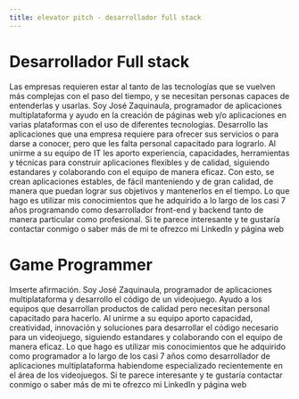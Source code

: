 ```yaml
---
title: elevator pitch - desarrollador full stack
---
```


# Desarrollador Full stack 
Las empresas requieren estar al tanto de las tecnologías que se vuelven más complejas  con el paso del tiempo, y se necesitan personas capaces de entenderlas y usarlas. Soy José Zaquinaula, programador de aplicaciones multiplataforma y ayudo en la creación de páginas web y/o aplicaciones en varias plataformas con el uso de diferentes tecnologías. Desarrollo las aplicaciones que una empresa requiere para ofrecer sus servicios o para darse a conocer, pero que les falta personal capacitado para lograrlo. Al unirme a su equipo de IT les aporto experiencia, capacidades, herramientas y técnicas para construir aplicaciones flexibles y de calidad, siguiendo estandares y colaborando con el equipo de manera eficaz.
Con esto, se crean aplicaciones estables, de fácil manteniendo y de gran calidad, de manera que puedan lograr sus objetivos y mantenerlos en el tiempo. Lo que hago es utilizar mis conocimientos que he adquirido a lo largo de los casi 7 años programando como desarrollador front-end y backend tanto de manera particular como profesional.
Si te parece interesante y te gustaría contactar conmigo o saber más de mi te ofrezco mi LinkedIn y página web 

# Game Programmer 
Imserte afirmación. 
Soy José Zaquinaula, programador de aplicaciones multiplataforma y desarrollo el código de un videojuego. Ayudo a los equipos que desarrollan productos de calidad pero necesitan  personal capacitado para hacerlo. Al unirme a su equipo aporto capacidad, creatividad, innovación y soluciones para desarrollar el código necesario para un videojuego, siguiendo estandares y colaborando con el equipo de manera eficaz.
Lo que hago es utilizar mis conocimientos que he adquirido como programador a lo largo de los casi 7 años como desarrollador de aplicaciones multiplataforma habiendome especializado recientemente en el área de los videojuegos.
Si te parece interesante y te gustaría contactar conmigo o saber más de mi te ofrezco mi LinkedIn y página web